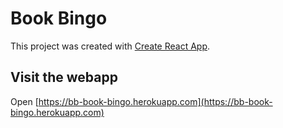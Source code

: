 # Book Bingo

This project was created with [Create React App](https://github.com/facebook/create-react-app).

## Visit the webapp

Open [https://bb-book-bingo.herokuapp.com](https://bb-book-bingo.herokuapp.com) 

